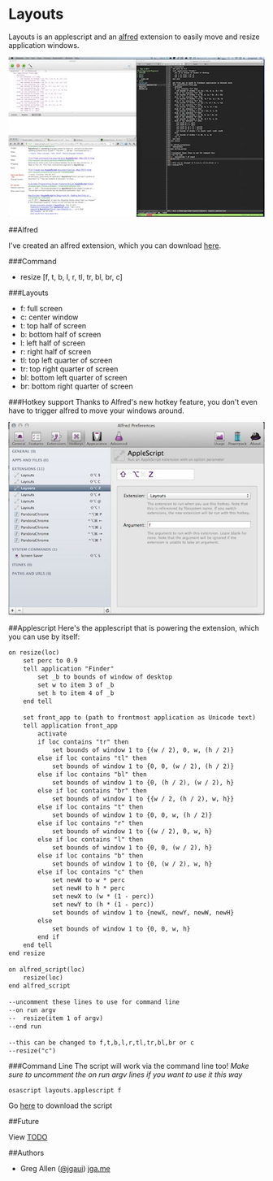 # Layouts

Layouts is an applescript and an [alfred](http://www.alfredapp.com/) extension to easily move and resize application windows. 

![Example Layout](/ui/layouts.jpg)

##Alfred

I've created an alfred extension, which you can download [here](https://github.com/jgallen23/layouts/raw/master/dist/Layouts.alfredextension).

###Command
- resize [f, t, b, l, r, tl, tr, bl, br, c]

###Layouts
- f: full screen
- c: center window 
- t: top half of screen
- b: bottom half of screen
- l: left half of screen
- r: right half of screen
- tl: top left quarter of screen 
- tr: top right quarter of screen 
- bl: bottom left quarter of screen 
- br: bottom right quarter of screen 

###Hotkey support
Thanks to Alfred's new hotkey feature, you don't even have to trigger alfred to move your windows around.

![Hotkeys](/ui/layouts-hotkeys.jpg)

##Applescript
Here's the applescript that is powering the extension, which you can use by itself:

	on resize(loc)
		set perc to 0.9
		tell application "Finder"
			set _b to bounds of window of desktop
			set w to item 3 of _b
			set h to item 4 of _b
		end tell
		
		set front_app to (path to frontmost application as Unicode text)
		tell application front_app
			activate
			if loc contains "tr" then
				set bounds of window 1 to {(w / 2), 0, w, (h / 2)}
			else if loc contains "tl" then
				set bounds of window 1 to {0, 0, (w / 2), (h / 2)}
			else if loc contains "bl" then
				set bounds of window 1 to {0, (h / 2), (w / 2), h}
			else if loc contains "br" then
				set bounds of window 1 to {{w / 2, (h / 2), w, h}}
			else if loc contains "t" then
				set bounds of window 1 to {0, 0, w, (h / 2)}
			else if loc contains "r" then
				set bounds of window 1 to {(w / 2), 0, w, h}
			else if loc contains "l" then
				set bounds of window 1 to {0, 0, (w / 2), h}
			else if loc contains "b" then
				set bounds of window 1 to {0, (w / 2), w, h}
			else if loc contains "c" then
				set newW to w * perc
				set newH to h * perc
				set newX to (w * (1 - perc))
				set newY to (h * (1 - perc))
				set bounds of window 1 to {newX, newY, newW, newH}
			else
				set bounds of window 1 to {0, 0, w, h}
			end if
		end tell
	end resize

	on alfred_script(loc)
		resize(loc)
	end alfred_script

	--uncomment these lines to use for command line
	--on run argv
	--	resize(item 1 of argv)
	--end run

	--this can be changed to f,t,b,l,r,tl,tr,bl,br or c
	--resize("c")

###Command Line
The script will work via the command line too! *Make sure to uncomment the on run argv lines if you want to use it this way*

	osascript layouts.applescript f

Go [here](https://raw.github.com/jgallen23/layouts/master/layouts.applescript) to download the script

##Future

View [TODO](https://raw.github.com/jgallen23/layouts/master/docs/TODO)

##Authors
- Greg Allen ([@jgaui](http://twitter.com/jgaui)) [jga.me](http://jga.me)
